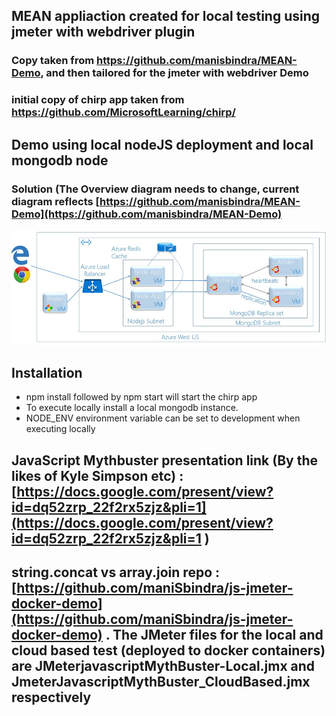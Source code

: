 ## MEAN appliaction created for local testing using jmeter with webdriver plugin
### Copy taken from https://github.com/manisbindra/MEAN-Demo, and then tailored for the jmeter with webdriver Demo
### initial copy of chirp app taken from https://github.com/MicrosoftLearning/chirp/ 

## Demo using local nodeJS deployment and local mongodb node


### Solution  (The Overview diagram needs to change, current diagram reflects [https://github.com/manisbindra/MEAN-Demo](https://github.com/manisbindra/MEAN-Demo)
![Solution Overview](https://raw.githubusercontent.com/maniSbindra/MEAN-demo/master/SolutionOverview/SolutionOverview.png "Solution Overview")

## Installation
* npm install followed by npm start will start the chirp app 
* To execute locally install a local mongodb instance.
* NODE_ENV environment variable can be set to development when executing locally 

## JavaScript Mythbuster presentation link (By the likes of Kyle Simpson etc) : [https://docs.google.com/present/view?id=dq52zrp_22f2rx5zjz&pli=1](https://docs.google.com/present/view?id=dq52zrp_22f2rx5zjz&pli=1 )

## string.concat vs array.join repo : [https://github.com/maniSbindra/js-jmeter-docker-demo](https://github.com/maniSbindra/js-jmeter-docker-demo) . The JMeter files for the local and cloud based test (deployed to docker containers) are JMeterjavascriptMythBuster-Local.jmx and JmeterJavascriptMythBuster_CloudBased.jmx respectively




